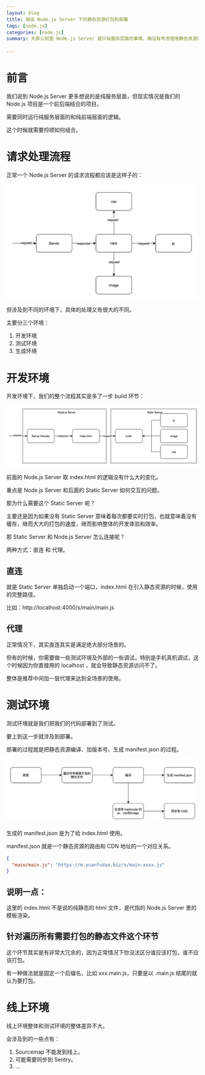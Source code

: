 ```yaml
---
layout: blog
title: 细谈 Node.js Server 下的静态资源打包和部署
tags: [node.js]
categories: [node.js]
summary: 大家认知里 Node.js Server 就只有服务层面的事情，确没有考虑使用静态资源的情况

---
```

# 前言

我们说到 Node.js Server 更多想说的是纯服务层面，但现实情况是我们的 Node.js 项目是一个前后端结合的项目。

需要同时运行纯服务层面的和纯前端层面的逻辑。

这个时候就需要捋顺如何组合。

# 请求处理流程
正常一个 Node.js Server 的请求流程都应该是这样子的：

![请求流程](/static/img/node-request-flow.png)

但涉及到不同的环境下，具体的处理又有很大的不同。

主要分三个环境：

1. 开发环境
2. 测试环境
3. 生成环境

# 开发环境
开发环境下，我们的整个流程其实是多了一步 build 环节：

![请求流程](/static/img/node-request-flow-dev.png)

前面的 Node.js Server 取 index.html 的逻辑没有什么大的变化。

重点是 Node.js Server 和后面的 Static Server 如何交互的问题。



那为什么需要这个 Static Server 呢？

主要还是因为如果没有 Static Server 意味着每次都要实时打包，也就意味着没有缓存，继而大大的打包的速度，继而影响整体的开发体验和效率。



那 Static Server 和 Node.js Server 怎么连接呢？

两种方式：直连 和 代理。

## 直连
就是 Static Server 单独启动一个端口，index.html 在引入静态资源的时候，使用的完整路径。

比如：http://localhost:4000/s/main/main.js

## 代理
正常情况下，其实直连其实是满足绝大部分场景的。

但有的时候，你需要做一些测试环境及外部的一些调试，特别是手机真机调试，这个时候因为你直接用的 localhost ，就会导致静态资源访问不了。

整体是推荐中间加一层代理来达到全场景的使用。

# 测试环境
测试环境就是我们把我们的代码部署到了测试。

要上到这一步就涉及到部署。

部署的过程就是把静态资源编译、加版本号、生成 manifest.json 的过程。

![请求流程](/static/img/node-request-flow-deploy.png)

生成的 manifest.json 是为了给 index.html 使用。

manifest.json 就是一个静态资源的路由和 CDN 地址的一个对应关系。


```json
{
  "main/main.js": "https://m.yuanfudao.biz/s/main-xxxx.js"
}
```

## 说明一点：
这里的 index.html 不是说的纯静态的 html 文件，是代指的 Node.js Server 里的模板渲染。

## 针对遍历所有需要打包的静态文件这个环节
这个环节其实是有非常大冗余的，因为正常情况下你没法区分谁应该打包，谁不应该打包。

有一种做法就是固定一个后缀名，比如 xxx.main.js，只要是以 .main.js 结尾的就认为要打包。

# 线上环境
线上环境整体和测试环境的整体差异不大。

会涉及到的一些点有：

1. Sourcemap 不能发到线上。
2. 可能需要同步到 Sentry。
3. ...
